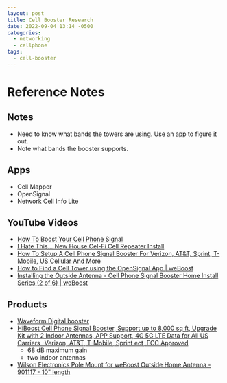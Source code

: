 ```yaml
---
layout: post
title: Cell Booster Research
date: 2022-09-04 13:14 -0500
categories:
  - networking
  - cellphone
tags:
  - cell-booster
--- 
```


# Reference Notes

## Notes

- Need to know what bands the towers are using.  Use an app to figure it out.
- Note what bands the booster supports.

## Apps

- Cell Mapper
- OpenSignal
- Network Cell Info Lite

## YouTube Videos

- [How To Boost Your Cell Phone Signal](https://www.youtube.com/watch?v=ytQ0LzatWeQ)
- [I Hate This... New House Cel-Fi Cell Repeater Install](https://www.youtube.com/watch?v=-myJTBiH5LI)
- [How To Setup A Cell Phone Signal Booster For Verizon, AT&T, Sprint, T-Mobile, US Cellular And More](https://www.youtube.com/watch?v=vMP8-Cg43Ew)
- [How to Find a Cell Tower using the OpenSignal App | weBoost](https://www.youtube.com/watch?v=MINBywFZrQw)
- [Installing the Outside Antenna - Cell Phone Signal Booster Home Install Series (2 of 6) | weBoost](https://www.youtube.com/watch?v=a8Z_jtP1mpU)



## Products

- [Waveform Digital booster](https://www.waveform.com/a/b/guides/ltt)
- [HiBoost Cell Phone Signal Booster, Support up to 8,000 sq ft, Upgrade Kit with 2 Indoor Antennas, APP Support, 4G 5G LTE Data for All US Carriers -Verizon, AT&T, T-Mobile, Sprint ect, FCC Approved](https://www.amazon.com/Booster-HiBoost-Coverage-Improve-Carriers/dp/B07VT2FHLP?ref_=ast_sto_dp&th=1)
  - 68 dB maximum gain
  - two indoor antennas
- [Wilson Electronics Pole Mount for weBoost Outside Home Antenna - 901117 - 10" length](https://www.amazon.com/Wilson-Electronics-Mount-Outside-Antenna/dp/B003D1QPHK?pd_rd_w=Q3ewy&pf_rd_p=bcb8482a-3db5-4b0b-9f15-b86e24acdb00&pf_rd_r=2XJ48Z5EERF3YG4BM0MD&pd_rd_r=573952b7-fe24-43d2-bbe0-96ae56535747&pd_rd_wg=6L4nC&pd_rd_i=B003D1QPHK&psc=1&linkCode=sl1&tag=drewdaddy-20&linkId=7215a896c21a373f444e7cafe1d36747&language=en_US&ref_=as_li_ss_tl)